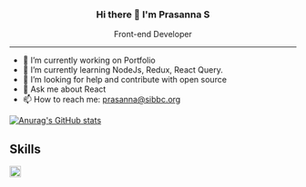 <!-- ### Hi there 👋 I'm Prasanna -->
<h3 align="center">Hi there 👋 I'm Prasanna S</h3>
<p align="center">Front-end Developer</p>
<hr />

- 🔭 I’m currently working on Portfolio
- 🌱 I’m currently learning NodeJs, Redux, React Query.
- 🤔 I’m looking for help and contribute with open source
- 💬 Ask me about React
- 📫 How to reach me: prasanna@sibbc.org

[![Anurag's GitHub stats](https://github-readme-stats.vercel.app/api?username=Imprasna&show_icons=true&count_private=true&theme=transparent)](https://github.com/anuraghazra/github-readme-stats)

## Skills
<img src="[/path/to/img.jpg](https://github.com/Imprasna/Imprasna/blob/main/html.png)" alt="HTML5" title="Optional title" style="height:20;">
<!-- ![Alt text](https://github.com/Imprasna/Imprasna/blob/main/html.png "HTML5" "10") -->
 
<!--
**Imprasna/Imprasna** is a ✨ _special_ ✨ repository because its `README.md` (this file) appears on your GitHub profile.

Here are some ideas to get you started:


- 👯 I’m looking to collaborate on ...


- ⚡ Fun fact: ...
-->
